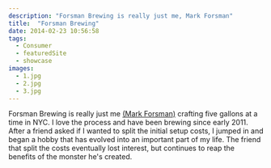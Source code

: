 ```yaml
---
description: "Forsman Brewing is really just me, Mark Forsman"
title:  "Forsman Brewing"
date: 2014-02-23 10:56:58
tags:
  - Consumer
  - featuredSite
  - showcase
images:
  - 1.jpg
  - 2.jpg
  - 3.jpg
---
```


Forsman Brewing is really just me [(Mark Forsman)](https://twitter.com/mforsman "Mark Forsman on twitter") crafting five gallons at a time in NYC. I love the process and have been brewing since early 2011. After a friend asked if I wanted to split the initial setup costs, I jumped in and began a hobby that has evolved into an important part of my life. The friend that split the costs eventually lost interest, but continues to reap the benefits of the monster he's created.
